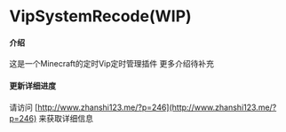 # VipSystemRecode(WIP)

#### 介绍
这是一个Minecraft的定时Vip定时管理插件
更多介绍待补充

#### 更新详细进度
请访问 [http://www.zhanshi123.me/?p=246](http://www.zhanshi123.me/?p=246) 来获取详细信息